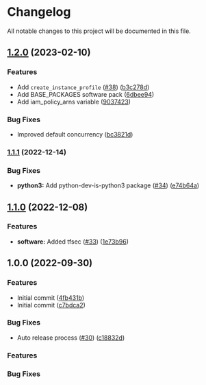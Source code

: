 # Changelog

All notable changes to this project will be documented in this file.

## [1.2.0](https://github.com/cloudandthings/terraform-aws-github-runners-ec2/compare/v1.1.1...v1.2.0) (2023-02-10)


### Features

* Add `create_instance_profile` ([#38](https://github.com/cloudandthings/terraform-aws-github-runners-ec2/issues/38)) ([b3c278d](https://github.com/cloudandthings/terraform-aws-github-runners-ec2/commit/b3c278d568ec5ad575e7e1a5ce659067bcedf9b1))
* Add BASE_PACKAGES software pack ([6dbee94](https://github.com/cloudandthings/terraform-aws-github-runners-ec2/commit/6dbee94e533ec03517cf054b988bcbeed0a5b416))
* Add iam_policy_arns variable ([9037423](https://github.com/cloudandthings/terraform-aws-github-runners-ec2/commit/9037423ad4bdfc4cd402c15abc8a2b0162686f17))


### Bug Fixes

* Improved default concurrency ([bc3821d](https://github.com/cloudandthings/terraform-aws-github-runners-ec2/commit/bc3821d66df152a07d0c89811e6e4258d6e32892))

### [1.1.1](https://github.com/cloudandthings/terraform-aws-github-runners-ec2/compare/v1.1.0...v1.1.1) (2022-12-14)


### Bug Fixes

* **python3:** Add python-dev-is-python3 package ([#34](https://github.com/cloudandthings/terraform-aws-github-runners-ec2/issues/34)) ([e74b64a](https://github.com/cloudandthings/terraform-aws-github-runners-ec2/commit/e74b64a983a0dca8455c2752fe0d7ffe949dbfcb))

## [1.1.0](https://github.com/cloudandthings/terraform-aws-github-runners-ec2/compare/v1.0.1...v1.1.0) (2022-12-08)


### Features

* **software:** Added tfsec ([#33](https://github.com/cloudandthings/terraform-aws-github-runners-ec2/issues/33)) ([1e73b96](https://github.com/cloudandthings/terraform-aws-github-runners-ec2/commit/1e73b964669e9ba41772e5e910811af6fb009958))

## 1.0.0 (2022-09-30)


### Features

* Initial commit ([4fb431b](https://github.com/cloudandthings/terraform-aws-github-runners-ec2/commit/4fb431bf4666acbbcb36ac4eceea0304b226e54f))
* Initial commit ([c7bdca2](https://github.com/cloudandthings/terraform-aws-github-runners-ec2/commit/c7bdca2a69e4c06ef3cee669a6523e8f0936fb93))


### Bug Fixes

* Auto release process ([#30](https://github.com/cloudandthings/terraform-aws-github-runners-ec2/issues/30)) ([c18832d](https://github.com/cloudandthings/terraform-aws-github-runners-ec2/commit/c18832d8601e41276027ba4f63482d078703cd99))

### Features

### Bug Fixes
